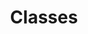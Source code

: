---
layout: tour
title: Classes
partof: scala-tour

num: 4

language: fr

next-page: traits
previous-page: unified-types
---